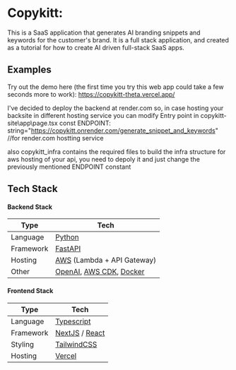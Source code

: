 # Copykitt:

This is a SaaS application that generates AI branding snippets and keywords for the customer's brand. 
It is a full stack application, and created as a tutorial for how to create AI driven full-stack
SaaS apps.

## Examples

Try out the demo here (the first time you try this web app could take a few seconds more to work): 
https://copykitt-theta.vercel.app/



I've decided to deploy the backend at render.com
so, in case hosting your backsite in different hosting service you can modify Entry point in copykitt-site\app\page.tsx
const ENDPOINT: string="https://copykitt.onrender.com/generate_snippet_and_keywords" //for render.com hostting service
 
also copykitt_infra contains the required files to build the infra structure for aws hosting of your api, you need to depoly it and just change the previously mentioned ENDPOINT constant
## Tech Stack

#### Backend Stack

| Type      | Tech                                                         |
| --------- | ------------------------------------------------------------ |
| Language  | [Python](https://www.python.org/)                            |
| Framework | [FastAPI](https://fastapi.tiangolo.com/)                     |
| Hosting   | [AWS](https://aws.amazon.com/) (Lambda + API Gateway)        |
| Other     | [OpenAI](https://openai.com/), [AWS CDK](https://aws.amazon.com/cdk/), [Docker](https://www.docker.com/) |

#### Frontend Stack

| Type      | Tech                                                         |
| --------- | ------------------------------------------------------------ |
| Language  | [Typescript](https://www.typescriptlang.org/)                |
| Framework | [NextJS](https://nextjs.org/) / [React](https://reactjs.org/) |
| Styling   | [TailwindCSS](https://tailwindcss.com/)                      |
| Hosting   | [Vercel](https://vercel.com)                                 |


## 